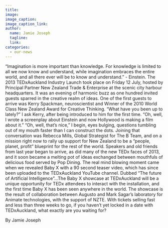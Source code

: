 ```yaml
---
title:
image:
image_caption:
image_caption_link:
author:
  name: Jamie Joseph
  tagline:
  link:
categories:
  - our-news
---
```


“Imagination is more important than knowledge. For knowledge is limited to all we now know and understand, while imagination embraces the entire world, and all there ever will be to know and understand.” - Einstein. The 2013 TEDxAuckland Industry Launch took place on Friday 12 July, hosted by Principal Partner New Zealand Trade & Enterprise at the scenic city harbour headquarters. It was an evening of harmonic buzz as one hundred invited guests sparred in the creative realm of ideas. One of the first guests to arrive was Kerry Spackman, neuroscientist and Winner of the 2010 World Class New Zealand Award for Creative Thinking. “What have you been up to lately?” I ask Kerry, after being introduced to him for the first time. “Oh, well, I wrote a screenplay about Einstein and now Hollywood is making a film about it.” “Oh, well, that’s nice,” I begin, eyes bulging, questions tumbling out of my mouth faster than I can construct the dots. Joining that conversation was Rebecca Mills, Global Strategist for The B Team, and on a mission right now to rally up support for New Zealand to be a “people, planet, profit” blueprint for the rest of the world. Speakers and old friends from last year began to arrive, as did many of the new TEDx faces of 2013, and it soon became a melting pot of ideas exchanged between mouthfuls of delicious food served by Pop Dining. The real mind blowing moment came when we revealed Baby X with a 90 second teaser video, which has since been uploaded to the TEDxAuckland YouTube channel. Dubbed “The future of Artificial Intelligence”…The Baby X showcase at TEDxAuckland will be a unique opportunity for TEDx attendees to interact with the installation, and the first time Baby X has been seen anywhere in the world. The showcase is the result of collaboration between Augusto and Mark Sagar’s laboratory for Animate technologies, with the support of NZTE. With tickets selling fast and less than three weeks to go, if you haven’t yet locked in a date with TEDxAuckland, what exactly are you waiting for?

By Jamie Joseph
